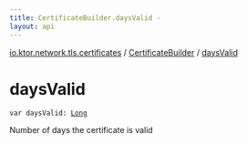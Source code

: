 ```yaml
---
title: CertificateBuilder.daysValid - 
layout: api
---
```


<div class='api-docs-breadcrumbs'><a href="../index.html">io.ktor.network.tls.certificates</a> / <a href="index.html">CertificateBuilder</a> / <a href="./days-valid.html">daysValid</a></div>

# daysValid

<div class="signature"><code><span class="keyword">var </span><span class="identifier">daysValid</span><span class="symbol">: </span><a href="https://kotlinlang.org/api/latest/jvm/stdlib/kotlin/-long/index.html"><span class="identifier">Long</span></a></code></div>

Number of days the certificate is valid

